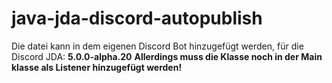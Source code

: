# java-jda-discord-autopublish
Die datei kann in dem eigenen Discord Bot hinzugefügt werden,
für die Discord JDA: **5.0.0-alpha.20**
**Allerdings muss die Klasse noch in der Main klasse als Listener hinzugefügt werden!**
